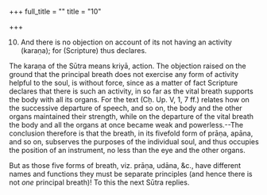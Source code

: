 +++
full_title = ""
title = "10"

+++


10. And there is no objection on account of its not having an activity (karaṇa); for (Scripture) thus declares.

The karaṇa of the Sūtra means kriyā, action. The objection raised on the ground that the principal breath does not exercise any form of activity helpful to the soul, is without force, since as a matter of fact Scripture declares that there is such an activity, in so far as the vital breath supports the body with all its organs. For the text (Cḥ. Up. V, 1, 7 ff.) relates how on the successive departure of speech, and so on, the body and the other organs maintained their strength, while on the departure of the vital breath the body and all the organs at once became weak and powerless.--The conclusion therefore is that the breath, in its fivefold form of prāṇa, apāna, and so on, subserves the purposes of the individual soul, and thus occupies the position of an instrument, no less than the eye and the other organs.

But as those five forms of breath, viz. prāṇa, udāna, &c., have different names and functions they must be separate principles (and hence there is not _one_ principal breath)! To this the next Sūtra replies.

